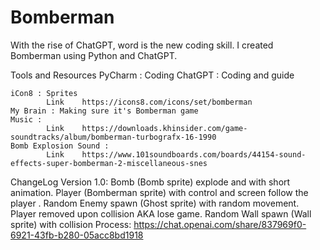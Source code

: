 # Bomberman
With the rise of ChatGPT, word is the new coding skill.
I created Bomberman using Python and ChatGPT.

Tools and Resources
	PyCharm : Coding
 	ChatGPT : Coding and guide
  	
  	iCon8 : Sprites
   			Link	https://icons8.com/icons/set/bomberman
	My Brain : Making sure it's Bomberman game
 	Music : 
  			Link	https://downloads.khinsider.com/game-soundtracks/album/bomberman-turbografx-16-1990
	Bomb Explosion Sound : 
 			Link 	https://www.101soundboards.com/boards/44154-sound-effects-super-bomberman-2-miscellaneous-snes

ChangeLog
	Version 1.0: 
	   	Bomb (Bomb sprite) explode and with short animation. 
		Player (Bomberman sprite) with control and screen follow the player . 
	 	Random Enemy spawn (Ghost sprite) with random movement. Player removed upon collision AKA lose game.
	  	Random Wall spawn (Wall sprite) with collision
			Process:	https://chat.openai.com/share/837969f0-6921-43fb-b280-05acc8bd1918


